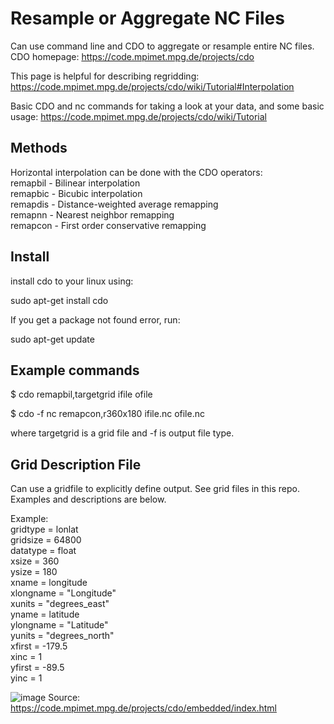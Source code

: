 # Resample or Aggregate NC Files

Can use command line and CDO to aggregate or resample entire NC files. CDO homepage: https://code.mpimet.mpg.de/projects/cdo  

This page is helpful for describing regridding: https://code.mpimet.mpg.de/projects/cdo/wiki/Tutorial#Interpolation  

Basic CDO and nc commands for taking a look at your data, and some basic usage: https://code.mpimet.mpg.de/projects/cdo/wiki/Tutorial  

## Methods
Horizontal interpolation can be done with the CDO operators:  
remapbil - Bilinear interpolation  
remapbic - Bicubic interpolation  
remapdis - Distance-weighted average remapping  
remapnn - Nearest neighbor remapping  
remapcon - First order conservative remapping  

## Install
install cdo to your linux using:

sudo apt-get install cdo

If you get a package not found error, run:

sudo apt-get update

## Example commands

$ cdo remapbil,targetgrid ifile ofile

$ cdo -f nc remapcon,r360x180 ifile.nc ofile.nc

where targetgrid is a grid file and -f is output file type.

## Grid Description File

Can use a gridfile to explicitly define output. See grid files in this repo. Examples and descriptions are below.

Example:  
gridtype  = lonlat  
gridsize  = 64800  
datatype  = float  
xsize     = 360  
ysize     = 180  
xname     = longitude  
xlongname = "Longitude"  
xunits    = "degrees_east"  
yname     = latitude  
ylongname = "Latitude"  
yunits    = "degrees_north"  
xfirst    = -179.5  
xinc      = 1  
yfirst    = -89.5  
yinc      = 1  


![image](https://user-images.githubusercontent.com/31934468/136450401-caf21d8a-9e02-4591-9b00-c2ef5002dadb.png)
Source: https://code.mpimet.mpg.de/projects/cdo/embedded/index.html

